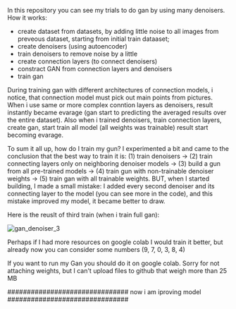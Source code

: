 In this repository you can see my trials to do gan by using many denoisers. 
How it works: 
 - create dataset from datasets, by adding little noise to all images from preveous dataset, starting from initial train dataaset;
 - create denoisers (using autoencoder)
 - train denoisers to remove noise by a little
 - create connection layers (to connect denoisers)
 - constract GAN from connection layers and denoisers
 - train gan

During training gan with different architectures of connection models, i notice, that connection model must pick out main points from pictures. When i use same or more complex conntion layers as denoisers, result instantly became evarage (gan start to predicting the averaged results over the entire dataset). Also when i trained denoisers, train connection layers, create gan, start train all model (all weights was trainable) result start becoming evarage. 

To sum it all up, how do I train my gun? I experimented a bit and came to the conclusion that the best way to train it is: (1) train denoisers -> (2) train connecting layers only on neighboring denoiser models -> (3) build a gun from all pre-trained models -> (4) train gun with non-trainable denoiser weights -> (5) train gan with all trainable weights. BUT, when I started building, I made a small mistake: I added every second denoiser and its connecting layer to the model (you can see more in the code), and this mistake improved my model, it became better to draw.

Here is the reuslt of third train (when i train full gan):

![gan_denoiser_3](https://github.com/Petaloptyon/mnist_generator_denoisers/assets/131547274/c40f6a06-470c-4531-a6ff-43e895846ade)

Perhaps if I had more resources on google colab I would train it better, but already now you can consider some numbers (9, 7, 0, 3, 8, 4)

If you want to run my Gan you should do it on google colab. Sorry for not attaching weights, but I can't upload files to github that weigh more than 25 MB

############################### now i am iproving model ###############################
